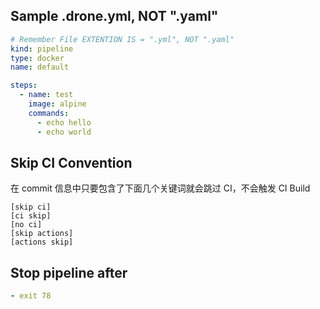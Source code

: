 ## Sample .drone.yml, NOT ".yaml"

```yaml
# Remember File EXTENTION IS = ".yml", NOT ".yaml"
kind: pipeline
type: docker
name: default

steps:
  - name: test
    image: alpine
    commands:
      - echo hello
      - echo world
```

## Skip CI Convention

在 commit 信息中只要包含了下面几个关键词就会跳过 CI，不会触发 CI Build

```
[skip ci]
[ci skip]
[no ci]
[skip actions]
[actions skip]
```

## Stop pipeline after

```yaml
- exit 78
```
